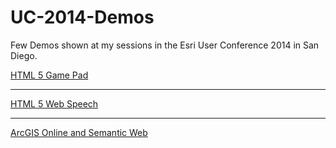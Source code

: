 UC-2014-Demos
=============

Few Demos shown at my sessions in the Esri User Conference 2014 in San Diego.

[HTML 5 Game Pad](http://sathyaprasad.gitub.io/UC-2014-Demos/html5-gamepad)

***

[HTML 5 Web Speech](http://sathyaprasad.gitub.io/UC-2014-Demos/html5-webspeech)

***

[ArcGIS Online and Semantic Web](http://sathyaprasad.gitub.io/UC-2014-Demos/arcgis-semanticweb)